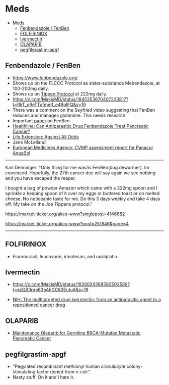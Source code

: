 # Meds

- [Meds](#meds)
  - [Fenbendazole / FenBen](#fenbendazole--fenben)
  - [FOLFIRINIOX](#folfiriniox)
  - [Ivermectin](#ivermectin)
  - [OLAPARIB](#olaparib)
  - [pegfilgrastim-apgf](#pegfilgrastim-apgf)

## Fenbendazole / FenBen

- <https://www.fenbendazole.org/>
- Shows up on the FLCCC Protocol as sister-substance Mebendazole, at 100-200mg daily.
- Shows up on [Tippen Protocol](https://mycancerstory.rocks/81-2/) at 222mg daily.
- <https://x.com/MakisMD/status/1845353670407233817?t=RkT_q9eTTufmm1_e46oIFQ&s=19>
- There was a comment on the Seyfried video suggesting that FenBen reduces and manages glutamine.  This needs research.
- Important [paper](./files/Targeting-the-Mitochondrial-Stem-Cell-Connection-in-Cancer-Treatment-JOM-39.3.pdf) on FenBen.
- [Healthline: Can Antiparasitic Drug Fenbendazole Treat Pancreatic Cancer?](https://www.healthline.com/health/pancreatic-cancer/fenbendazole-for-pancreatic-cancer#summary)
- [Life Extension: Against All Odds](https://www.lifeextension.com/magazine/2020/1/wellness-profile)
- Jane McLelland
- [European Medicines Agency: CVMP assessment report for Panacur AquaSol](https://www.ema.europa.eu/en/documents/variation-report/panacur-aquasol-v-c-2008-x-03-epar-assessment-report-extension_en.pdf)

***

Karl Denninger:  "Only thing for me was/is FenBen(dog dewormer). Im convinced. Hopefully, the 27th cancer doc will say again we see nothing and you have escaped the reaper.

I bought a bag of powder Amazon which came with a 222mg spoon and I sprinkle a heaping spoon of it over my eggs or buttered toast or on melted cheese. No noticeable taste for me. Do this 3 days weekly and take 4 days off. My take on the Joe Tippens protocol."

<https://market-ticker.org/akcs-www?singlepost=4146682>

<https://market-ticker.org/akcs-www?post=251846&page=4>

***

## FOLFIRINIOX

- Fluorouracil, leucovorin, irinotecan, and oxaliplatin

## Ivermectin

- <https://x.com/MakisMD/status/1828024388580503589?t=ezQB3rqo63oAhGC83EutuA&s=19>

- [NIH: The multitargeted drug ivermectin: from an antiparasitic agent to a repositioned cancer drug](https://pmc.ncbi.nlm.nih.gov/articles/PMC5835698/#b47)

## OLAPARIB

- [Maintenance Olaparib for Germline BRCA-Mutated Metastatic Pancreatic Cancer](https://www.nejm.org/doi/full/10.1056/NEJMoa1903387)

## pegfilgrastim-apgf

- "Pegylated recombinant methionyl human cranulocyte colony-stimulating factor deried from e-coli."
- Nasty stuff.  On it and I hate it.
